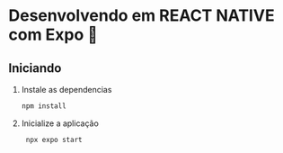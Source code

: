 # Desenvolvendo em REACT NATIVE com Expo 👋

## Iniciando

1. Instale as dependencias

   ```bash
   npm install
   ```

2. Inicialize a aplicação

   ```bash
    npx expo start
   ```
